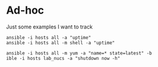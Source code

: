 # Ad-hoc 

Just some examples I want to track

```
ansible -i hosts all -a "uptime"
ansible -i hosts all -m shell -a "uptime"

ansible -i hosts all -m yum -a "name=* state=latest" -b
ible -i hosts lab_nucs -a "shutdown now -h"


```

